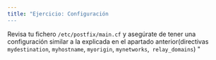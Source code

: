 ```yaml
---
title: "Ejercicio: Configuración
---
```


Revisa tu fichero `/etc/postfix/main.cf` y asegúrate de tener una configuración similar a la explicada en el apartado anterior(directivas `mydestination`, `myhostname`, `myorigin`, `mynetworks`,` relay_domains`) 
"